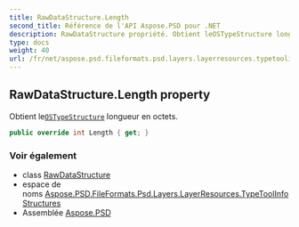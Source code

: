 ```yaml
---
title: RawDataStructure.Length
second_title: Référence de l'API Aspose.PSD pour .NET
description: RawDataStructure propriété. Obtient leOSTypeStructure longueur en octets.
type: docs
weight: 40
url: /fr/net/aspose.psd.fileformats.psd.layers.layerresources.typetoolinfostructures/rawdatastructure/length/
---
```

## RawDataStructure.Length property

Obtient le[`OSTypeStructure`](../../../aspose.psd.fileformats.psd.layers.layerresources/ostypestructure/) longueur en octets.

```csharp
public override int Length { get; }
```

### Voir également

* class [RawDataStructure](../)
* espace de noms [Aspose.PSD.FileFormats.Psd.Layers.LayerResources.TypeToolInfoStructures](../../rawdatastructure/)
* Assemblée [Aspose.PSD](../../../)


